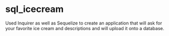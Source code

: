# sql_icecream
Used Inquirer as well as Sequelize to create an application that will ask for your favorite ice cream and descriptions and will upload it onto a database.
